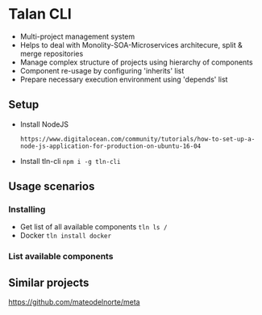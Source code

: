# Talan CLI

* Multi-project management system
* Helps to deal with Monolity-SOA-Microservices architecure, split & merge repositories
* Manage complex structure of projects using hierarchy of components
* Component re-usage by configuring 'inherits' list
* Prepare necessary execution environment using 'depends' list

## Setup
* Install NodeJS
  ```
  https://www.digitalocean.com/community/tutorials/how-to-set-up-a-node-js-application-for-production-on-ubuntu-16-04
  ```
* Install tln-cli ```npm i -g tln-cli```

## Usage scenarios

### Installing
* Get list of all available components ```tln ls /```
* Docker ```tln install docker```

### List available components


## Similar projects
https://github.com/mateodelnorte/meta
